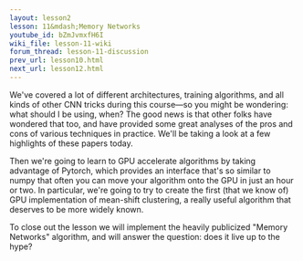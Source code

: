 ```yaml
---
layout: lesson2
lesson: 11&mdash;Memory Networks
youtube_id: bZmJvmxfH6I
wiki_file: lesson-11-wiki
forum_thread: lesson-11-discussion
prev_url: lesson10.html
next_url: lesson12.html
---
```


We've covered a lot of different architectures, training algorithms, and all kinds of other CNN tricks during this course&mdash;so you might be wondering: what should I be using, when? The good news is that other folks have wondered that too, and have provided some great analyses of the pros and cons of various techniques in practice. We'll be taking a look at a few highlights of these papers today.

Then we're going to learn to GPU accelerate algorithms by taking advantage of Pytorch, which provides an interface that's so similar to numpy that often you can move your algorithm onto the GPU in just an hour or two. In particular, we're going to try to create the first (that we know of) GPU implementation of mean-shift clustering, a really useful algorithm that deserves to be more widely known.

To close out the lesson we will implement the heavily publicized "Memory Networks" algorithm, and will answer the question: does it live up to the hype?
